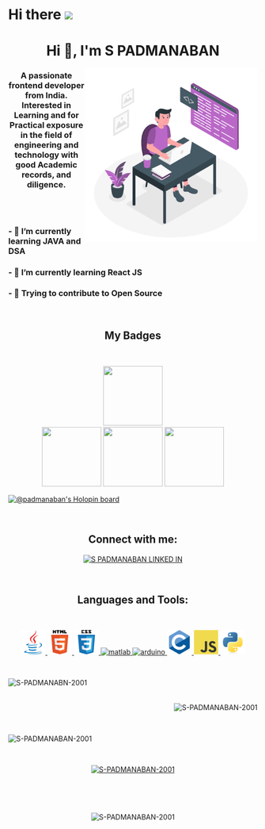 # Hi there <img src="https://github.com/TheDudeThatCode/TheDudeThatCode/blob/master/Assets/Hi.gif" width="29px">

<h1 align="center">Hi 👋, I'm S PADMANABAN</h1><img src="output-onlinegiftools.gif" align="right" height="350px" width="350px" position="relative">
<h3 align="center">A passionate frontend developer from India.<br>Interested in Learning
and for Practical exposure in the field of engineering and
technology with good Academic records, and diligence.
</h3>
<br><br>

<h3 align="left">- 🌱 I’m currently learning JAVA and DSA</h3>
<h3 align="left">- 🌱 I’m currently learning React JS</h3>
<h3 align="left">- 🌱 Trying to contribute to Open Source</h3>
<br>
<h2 align="center">My Badges</h2>
<br>
<p  align="center" display="flex" flex-direction="column">
 <!--<a href="https://www.credly.com/badges/e843181e-b8a4-41fc-87b0-93f3aec69496/public_url" target="_blank"><img width="120px" height="120px" src="https://images.credly.com/size/220x220/images/dd83875c-d0be-4517-a285-b7bc415b2a42/R_Programming_for_Data_Science_Essentials.png"></a><br>-->
 <a href="https://api.badgr.io/public/assertions/-KZSeOTMReumCvHq1vANtg" target="_blank"><img width="120px" height="120px" src="https://api.badgr.io/public/assertions/-KZSeOTMReumCvHq1vANtg/image"></a>
 <br>
<a href="https://api.badgr.io/public/assertions/B11L2P87SIyObWhSiM4HfQ" target="_blank"><img width="120px" height="120px" src="https://api.badgr.io/public/assertions/B11L2P87SIyObWhSiM4HfQ/image"></a>
<a href="https://api.badgr.io/public/assertions/1bKtLrA3QPmwWUvv75xrSw" target="_blank"><img width="120px" height="120px" src="https://api.badgr.io/public/assertions/1bKtLrA3QPmwWUvv75xrSw/image" ></a>
<a href="https://api.badgr.io/public/assertions/Sn_93aRNSUSK50pPWkVbJg" target="_blank"><img width="120px" height="120px" src="https://api.badgr.io/public/assertions/Sn_93aRNSUSK50pPWkVbJg/image"></a>
<br>
 
[![@padmanaban's Holopin board](https://holopin.me/padmanaban)](https://holopin.io/@padmanaban)
 
 <br/>
 <h2 align="center">Connect with me:</h2>
<p align="center">
 <a href="https://www.linkedin.com/in/padmanaban-s-0211021b4/" target="blank"><img align="center" src="https://raw.githubusercontent.com/rahuldkjain/github-profile-readme-generator/master/src/images/icons/Social/linked-in-alt.svg" alt="S PADMANABAN LINKED IN" height="50" width="60" /></a>
 </p>
 <br>
<h2 align="center">Languages and Tools:</h2>
<br>
<p align="center"> 
 <a href="https://www.java.com" target="_blank"> <img src="https://raw.githubusercontent.com/devicons/devicon/master/icons/java/java-original.svg" alt="java" width="50" height="50"/> </a> 
 <a href="https://www.w3.org/html/" target="_blank"> <img src="https://raw.githubusercontent.com/devicons/devicon/master/icons/html5/html5-original-wordmark.svg" alt="html5" width="50" height="50"/> </a> 
 <a href="https://www.w3schools.com/css/" target="_blank"> <img src="https://raw.githubusercontent.com/devicons/devicon/master/icons/css3/css3-original-wordmark.svg" alt="css3" width="50" height="50"/> </a> 
 <a href="https://www.mathworks.com/" target="_blank"> <img src="https://upload.wikimedia.org/wikipedia/commons/2/21/Matlab_Logo.png" alt="matlab" width="50" height="50"/> </a> 
 <a href="https://www.arduino.cc/" target="_blank"> <img src="https://cdn.worldvectorlogo.com/logos/arduino-1.svg" alt="arduino" width="50" height="50"/> </a> 
 <a href="https://www.cprogramming.com/" target="_blank"> <img src="https://raw.githubusercontent.com/devicons/devicon/master/icons/c/c-original.svg" alt="c" width="50" height="50"/> </a>  
 <a href="https://developer.mozilla.org/en-US/docs/Web/JavaScript" target="_blank"> <img src="https://raw.githubusercontent.com/devicons/devicon/master/icons/javascript/javascript-original.svg" alt="javascript" width="50" height="50"/> </a> 
 <a href="https://www.python.org" target="_blank"> <img src="https://raw.githubusercontent.com/devicons/devicon/master/icons/python/python-original.svg" alt="python" width="50" height="50"/> </a>
 </p>
 <br>
<p display="flex"><img align="left" src="https://github-readme-stats.vercel.app/api/top-langs?username=S-PADMANABAN-2001&show_icons=true&theme=dark&title_color=3023e7&text_color=d0f80d&bg_color=070708&cache_seconds=1805&locale=en&layout=compact" alt="S-PADMANABN-2001" /></p>

<br>
<br>
<p display="flex" align="right">&nbsp;<img align="center" src="https://github-readme-stats.vercel.app/api?username=S-PADMANABAN-2001&show_icons=true&theme=dark&title_color=262af2&text_color=fdfd17&bg_color=0f0e11&cache_seconds=1805&locale=en" alt="S-PADMANABAN-2001" /></p>

<br>
<p><img align="center" src="https://github-readme-streak-stats.herokuapp.com/?user=S-PADMANABAN-2001&theme=dark" alt="S-PADMANABAN-2001" /></p>

<br>
<p align="center"> <a href="https://github.com/ryo-ma/github-profile-trophy"><img src="https://github-profile-trophy.vercel.app/?username=S-PADMANABAN-2001" alt="S-PADMANABAN-2001" /></a> </p>
<br><br><br>
<p align="center"> <img src="https://komarev.com/ghpvc/?username=S-PADMANABAN-2001&label=Profile%20views&color=131011&style=flat" alt="S-PADMANABAN-2001" /> </p>

<!--
**S-PADMANABAN-2001/S-PADMANABAN-2001** is a ✨ _special_ ✨ repository because its `README.md` (this file) appears on your GitHub profile.

Here are some ideas to get you started:

- 🔭 I’m currently working on ...
- 🌱 I’m currently learning ...
- 👯 I’m looking to collaborate on ...
- 🤔 I’m looking for help with ...
- 💬 Ask me about ...
- 📫 How to reach me: ...
- 😄 Pronouns: ...
- ⚡ Fun fact: ...
-->
